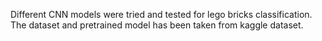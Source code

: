 Different CNN models were tried and tested for lego bricks classification. The dataset and pretrained model has been taken from kaggle dataset.
